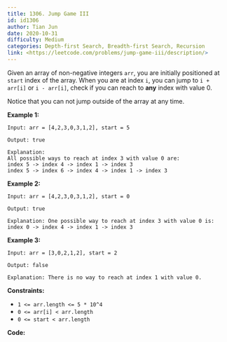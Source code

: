 ```yaml
---
title: 1306. Jump Game III
id: id1306
author: Tian Jun
date: 2020-10-31
difficulty: Medium
categories: Depth-first Search, Breadth-first Search, Recursion
link: <https://leetcode.com/problems/jump-game-iii/description/>
---
```


Given an array of non-negative integers `arr`, you are initially positioned at
`start` index of the array. When you are at index `i`, you can jump to `i +
arr[i]` or `i - arr[i]`, check if you can reach to **any** index with value 0.

Notice that you can not jump outside of the array at any time.



**Example 1:**
            
	Input: arr = [4,2,3,0,3,1,2], start = 5    
	Output: true    
	Explanation:     All possible ways to reach at index 3 with value 0 are:     index 5 -> index 4 -> index 1 -> index 3     index 5 -> index 6 -> index 4 -> index 1 -> index 3     

**Example 2:**
            
	Input: arr = [4,2,3,0,3,1,2], start = 0    
	Output: true     
	Explanation: One possible way to reach at index 3 with value 0 is:     index 0 -> index 4 -> index 1 -> index 3    

**Example 3:**
            
	Input: arr = [3,0,2,1,2], start = 2    
	Output: false    
	Explanation: There is no way to reach at index 1 with value 0.    



**Constraints:**

  * `1 <= arr.length <= 5 * 10^4`
  * `0 <= arr[i] < arr.length`
  * `0 <= start < arr.length`


**Code:**
